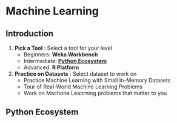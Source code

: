 # Machine Learning

Introduction
---
1. **Pick a Tool** : Select a tool for your level
    * Beginners: **Weka Workbench**
    * Intermediate: **[Python Ecosystem](#python-ecosystem)**
    * Advanced: **R Platform**
2. **Practice on Datasets** : Select dataset to work on
    * Practice Machine Learning with Small In-Memory Datasets
    * Tour of Real-World Machine Learning Problems
    * Work on Machone Leanrning problems that matter to you

Python Ecosystem
---